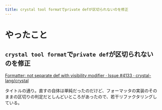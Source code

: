 ```yaml
---
title: crystal tool formatでprivate defが区切られないのを修正
---
```


<script async src="//cdn.embedly.com/widgets/platform.js"></script>

# やったこと

## `crystal tool format`で`private def`が区切られないのを修正

<a class="embedly-card" href="https://github.com/crystal-lang/crystal/issues/4133">Formatter: not separate def with visibility modifier · Issue #4133 · crystal-lang/crystal</a>

タイトルの通り。直すの自体は単純だったのだけど、フォーマッタの実装のそのままの区切りの判定だとしんどいところがあったので、若干リファクタリングしている。
